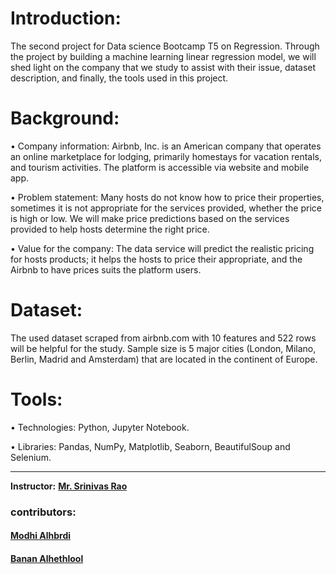 
#	Introduction:

The second project for Data science Bootcamp T5 on Regression. Through the project by building a machine learning linear regression model, we will shed light on the company that we study to assist with their issue, dataset description, and finally, the tools used in this project.

# Background: 

• Company information: Airbnb, Inc. is an American company that operates an online marketplace for lodging, primarily homestays for vacation rentals, and tourism activities. The platform is accessible via website and mobile app. 

• Problem statement: Many hosts do not know how to price their properties, sometimes it is not appropriate for the services provided, whether the price is high or low. We will make price predictions based on the services provided to help hosts determine the right price.

• Value for the company: The data service will predict the realistic pricing for hosts products; it helps the hosts to price their appropriate, and the Airbnb to have prices suits the platform users.


# Dataset: 

The used dataset scraped from airbnb.com with 10 features and 522 rows will be helpful for the study. Sample size is 5 major cities (London, Milano, Berlin, Madrid and Amsterdam) that are located in the continent of Europe.

# Tools: 

•	Technologies: Python, Jupyter Notebook. 

•	Libraries: Pandas, NumPy, Matplotlib, Seaborn, BeautifulSoup and Selenium. 


______________________________________________________

**Instructor:** [**Mr. Srinivas Rao**]()

### contributors:
#### [Modhi Alhbrdi](https://github.com/ModiHb)
#### [Banan Alhethlool](https://github.com/BananAlhethlool)
